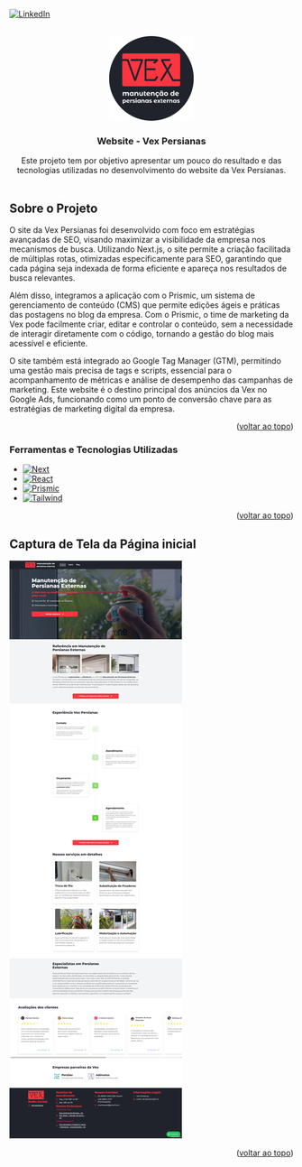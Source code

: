 <a id="readme-top"></a>

[![LinkedIn][linkedin-shield]][linkedin-url]



<!-- PROJECT LOGO -->
<br />
<div align="center">
  <a href="https://github.com/lelematos/repo_name">
    <img src="images/logo.png" alt="Logo" width="150" height="150">
  </a>

<h3 align="center">Website - Vex Persianas</h3>

  <p align="center">
    Este projeto tem por objetivo apresentar um pouco do resultado e das tecnologias utilizadas no desenvolvimento do website da Vex Persianas.
    <br />
    <br />
  </p>
</div>

<!-- ABOUT THE PROJECT -->
## Sobre o Projeto

O site da Vex Persianas foi desenvolvido com foco em estratégias avançadas de SEO, visando maximizar a visibilidade da empresa nos mecanismos de busca. Utilizando Next.js, o site permite a criação facilitada de múltiplas rotas, otimizadas especificamente para SEO, garantindo que cada página seja indexada de forma eficiente e apareça nos resultados de busca relevantes.

Além disso, integramos a aplicação com o Prismic, um sistema de gerenciamento de conteúdo (CMS) que permite edições ágeis e práticas das postagens no blog da empresa. Com o Prismic, o time de marketing da Vex pode facilmente criar, editar e controlar o conteúdo, sem a necessidade de interagir diretamente com o código, tornando a gestão do blog mais acessível e eficiente.

O site também está integrado ao Google Tag Manager (GTM), permitindo uma gestão mais precisa de tags e scripts, essencial para o acompanhamento de métricas e análise de desempenho das campanhas de marketing. Este website é o destino principal dos anúncios da Vex no Google Ads, funcionando como um ponto de conversão chave para as estratégias de marketing digital da empresa.


<p align="right">(<a href="#readme-top">voltar ao topo</a>)</p>



### Ferramentas e Tecnologias Utilizadas

* [![Next][Next.js]][Next-url]
* [![React][React.js]][React-url]
* [![Prismic][Prismic]][Prismic-url]
* [![Tailwind][Tailwind]][Tailwind-url]

<p align="right">(<a href="#readme-top">voltar ao topo</a>)</p>

## Captura de Tela da Página inicial

<div>
    <img src="images/screenshot.png"/>
</div>

<p align="right">(<a href="#readme-top">voltar ao topo</a>)</p>

<!-- MARKDOWN LINKS & IMAGES -->
<!-- https://www.markdownguide.org/basic-syntax/#reference-style-links -->
[linkedin-shield]: https://img.shields.io/badge/-LinkedIn-black.svg?style=for-the-badge&logo=linkedin&colorB=555
[linkedin-url]: https://www.linkedin.com/in/leandro-matos-2275521a3/

[Next.js]: https://img.shields.io/badge/next.js-000000?style=for-the-badge&logo=nextdotjs&logoColor=white
[Next-url]: https://nextjs.org/

[React.js]: https://img.shields.io/badge/React-20232A?style=for-the-badge&logo=react&logoColor=61DAFB
[React-url]: https://reactjs.org/

[Prismic]: https://img.shields.io/badge/Prismic-fff?style=for-the-badge&logo=prismic&logoColor=000
[Prismic-url]: https://prismic.io/

[Tailwind]: https://img.shields.io/badge/Tailwind%20CSS-fff?style=for-the-badge&logo=tailwindcss&logoColor=06B6D4
[Tailwind-url]: https://tailwindcss.com/